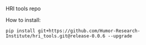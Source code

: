 HRI tools repo

How to install:
```
pip install git+https://github.com/Humor-Research-Institute/hri_tools.git@release-0.0.6 --upgrade
```